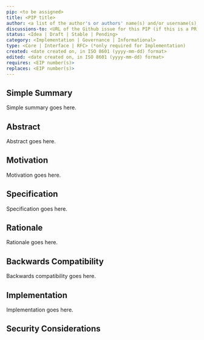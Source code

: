 ```yaml
---
pip: <to be assigned>
title: <PIP title>
author: <a list of the author's or authors' name(s) and/or username(s), or name(s) and email(s), e.g. (use with the parentheses or triangular brackets): FirstName LastName (@GitHubUsername), FirstName LastName <foo@bar.com>, FirstName LastName (@GitHubUsername) and GitHubUsername (@GitHubUsername)>
discussions-to: <URL of the Github issue for this PIP (if this is a PR)>
status: <Idea | Draft | Stable | Pending>
category: <Implementation | Governance | Informational>
type: <Core | Interface | RFC> (*only required for Implementation)
created: <date created on, in ISO 8601 (yyyy-mm-dd) format>
edited: <date created on, in ISO 8601 (yyyy-mm-dd) format>
requires: <EIP number(s)>
replaces: <EIP number(s)>
---
```

<!--PROPOSE A NEW CIP-->
<!--NOTE: 
You can leave these HTML comments in your PIP and delete the visible text guides, they will not appear and may be helpful to refer to if you edit your PIP again.-->
<!-- STEPS TO SUBMIT A PIP:
1. Complete the header above.
2. Fill in as much content as is appropriate for the status of your PIP.
3. Add Github labels for status, category, and type.-->
<!--ADDITIONAL INSTRUCTIONS FOR HEADER SECTION ABOVE-->
<!--<REMOVE>: Remove the <REMOVE> elements from above and below the header. Leave the --- characters.-->
<!--[cip]: Leave this section blank for new issues. Once you submit a PR later in the process, an editor will assign you a canonical number.-->
<!--[title]: Give your issue a concise, descriptive title prefixed by either its *type* for implementation PIPs or its category for other PIPs. (i.e. Core: Protocol Upgrade, etc.).-->
<!--[status]: Here is a description of status terms.
- `Idea`: an PIP issue that is incomplete.
- `Draft`: an PIP issue that is complete but undergoing rapid iteration and changes.
- `Stable`: an PIP issue that will not undergo fundemental changes and ready for final review by the community.
- `Pending`: an PIP that has been submitted as a PR or merged but not finalized.-->
<!--[category]: Here is a description of category terms.
- `Implementation`: an PIP that affects the network protocol's code bas.
- `Governance`: an PIP that affects the governance process for PIPs.
- `Informational`: an CIP that is merely for informational purposes but requires no action by the community, and will not be merged as a PIP.-->
<!--[type]: Here is a description of type terms. These are only applicable to PIPs in the *Implementation* category.
- `Core`: an PIP that affects the infra of PIN.
- `Interface`: an PIP that affects the PIN API/CLI.
- `RFC`: an PIP that proposes an general implementation standard (i.e. doctypes, document configurations, or document schemas).-->
<!--[requires]: A list of PIP(s) that this PIP depends on. *Optional.-->
<!--[replaces]: A list of PIP(s) that this PIP replaces. *Optional.-->
## Simple Summary
<!--Provide a simplified and layman-accessible explanation of the PIP.-->
Simple summary goes here.

## Abstract
<!--A short (~200 word) description of the technical issue being addressed.-->
Abstract goes here.

## Motivation
<!--Motivation is critical for PIPs that want to change the Public Index Network. It should clearly explain why the existing network protocol specification is inadequate to address the problem that the PIP solves. PIP submissions without sufficient motivation may be rejected outright.-->
Motivation goes here.

## Specification
<!--The technical specification should describe the syntax and semantics of any new feature.-->
Specification goes here.

## Rationale
<!--The rationale fleshes out the specification by describing what motivated the design and why particular design decisions were made. It should describe alternate designs that were considered and related work, e.g. how the feature is supported in other languages. The rationale may also provide evidence of consensus within the community, and should discuss important objections or concerns raised during discussion.-->
Rationale goes here.

## Backwards Compatibility
<!--All PIPs that introduce backwards incompatibilities must include a section describing these incompatibilities and their severity. The PIP must explain how the author proposes to deal with these incompatibilities. PIP submissions without a sufficient backwards compatibility section may be rejected outright.-->
Backwards compatibility goes here.

## Implementation
<!--The implementations must be completed before any PIP is given status "Final", but it need not be completed before the PIP is accepted.-->
Implementation goes here.

## Security Considerations
<!--All PIPs must contain a section that discusses the security implications/considerations relevant to the proposed change. Include information that might be important for security discussions, surfaces risks and can be used throughout the life cycle of the proposal. E.g. include security-relevant design decisions, concerns, important discussions, implementation-specific guidance and pitfalls, an outline
